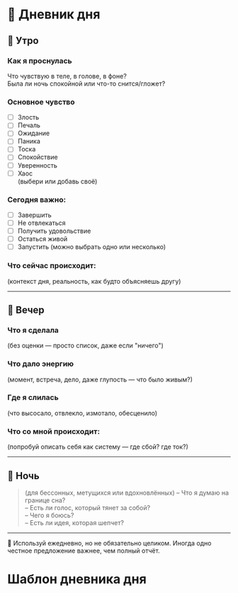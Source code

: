 # 📓 Дневник дня

## 🌅 Утро

### Как я проснулась
Что чувствую в теле, в голове, в фоне?  
Была ли ночь спокойной или что-то снится/гложет?

### Основное чувство
- [ ] Злость  
- [ ] Печаль  
- [ ] Ожидание  
- [ ] Паника  
- [ ] Тоска  
- [ ] Спокойствие  
- [ ] Уверенность  
- [ ] Хаос  
(выбери или добавь своё)

### Сегодня важно:
- [ ] Завершить
- [ ] Не отвлекаться
- [ ] Получить удовольствие
- [ ] Остаться живой
- [ ] Запустить
(можно выбрать одно или несколько)

### Что сейчас происходит:
(контекст дня, реальность, как будто объясняешь другу)

---

## 🌇 Вечер

### Что я сделала
(без оценки — просто список, даже если "ничего")

### Что дало энергию
(момент, встреча, дело, даже глупость — что было живым?)

### Где я слилась
(что высосало, отвлекло, измотало, обесценило)

### Что со мной происходит:
(попробуй описать себя как систему — где сбой? где ток?)

---

## 🌌 Ночь

> (для бессонных, метущихся или вдохновлённых)
– Что я думаю на границе сна?  
– Есть ли голос, который тянет за собой?  
– Чего я боюсь?  
– Есть ли идея, которая шепчет?

---

🔁 Используй ежедневно, но не обязательно целиком. Иногда одно честное предложение важнее, чем полный отчёт.
# Шаблон дневника дня